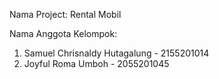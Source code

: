 Nama Project:
Rental Mobil

Nama Anggota Kelompok:
1. Samuel Chrisnaldy Hutagalung - 2155201014
2. Joyful Roma Umboh - 2055201045
